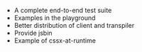 * A complete end-to-end test suite
* Examples in the playground
* Better distribution of client and transpiler
* Provide jsbin
* Example of cssx-at-runtime